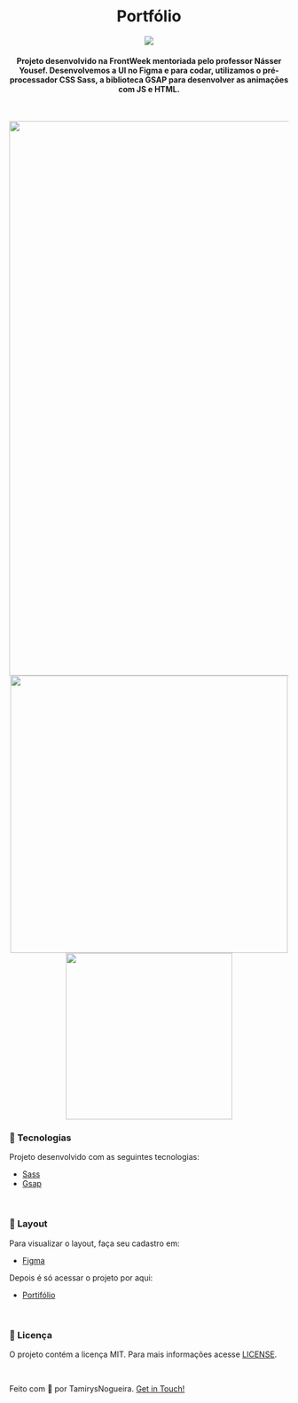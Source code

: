 
<h1 align="center">
    Portfólio 
</h1>

<p align="center">
    <a href="https://github.com/tamirysnogueira/Portifolio-FrontWeek/blob/master/LICENSE">
        <img src="https://img.shields.io/badge/License-MIT-yellow.svg">
    </a>    
</p>

<h4 align="center">
    Projeto desenvolvido na FrontWeek mentoriada pelo professor Násser Yousef.
    Desenvolvemos a UI no Figma e para codar, utilizamos o pré-processador CSS Sass, a biblioteca GSAP para desenvolver as animações com JS e HTML.
</h4>
<br>
<p align="center">
    <img src = "gif/desktop.gif" width="1000px">
    <img src = "gif/tablet.gif" width="500px">
    <img src = "gif/celular.gif" width="300px">
</p>

### 🚀 Tecnologias
<p> Projeto desenvolvido com as seguintes tecnologias: </p>

- [Sass](https://sass-lang.com/)
- [Gsap](https://greensock.com/gsap/)

<br>

### 🔖 Layout
<p> Para visualizar o layout, faça seu cadastro em: </p>

- [Figma](https://www.figma.com/)

<p> Depois é só acessar o projeto por aqui: </p>

- [Portifólio](https://www.figma.com/file/yEW0JLoL3S7Zw4fAagNvyf/Portif%C3%B3lio?node-id=0%3A1)

<br>

### 📝 Licença
O projeto contém a licença MIT. Para mais informações acesse [LICENSE]().

<br>

Feito com 💖 por TamirysNogueira. [Get in Touch!](https://www.linkedin.com/in/tamirys-nogueira-346958205/)